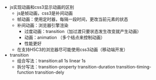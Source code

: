 - js实现动画和css3显示动画的区别
  + js是帧动画，css3是补间动画
  + 帧动画：使用定时器，每隔一段时间，更改当前元素的状态
  + 补间动画：浏览器引擎渲染
  	* 过度动画：transition（加过渡只要状态发生改变就产生动画）
  	* 动画：animation （多个结点来控制动画）
  	* 性能更好
  + 在支持H5C3的浏览器尽可能使用css3动画（移动端开发）
- transition
  + 组合写法：transition:all 1s  linear 1s
  + 拆分写法：transition-property	transition-duration	transition-timing-function	transition-dely
